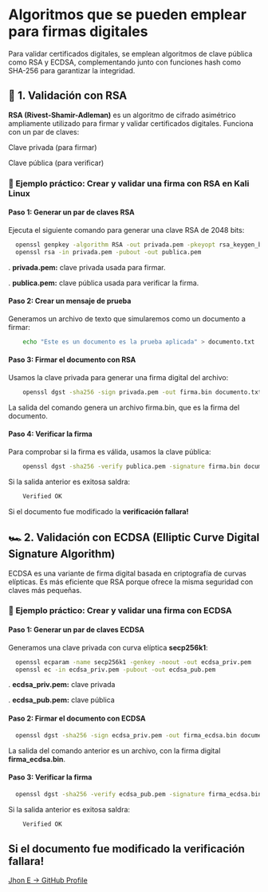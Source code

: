 # Algoritmos que se pueden emplear para firmas digitales

Para validar certificados digitales, se emplean algoritmos de clave pública como RSA y ECDSA, complementando junto con funciones hash como SHA-256 para garantizar la integridad.

##  🔐 1. Validación con RSA

**RSA (Rivest-Shamir-Adleman)** es un algoritmo de cifrado asimétrico ampliamente utilizado para firmar y validar certificados digitales. Funciona con un par de claves:

Clave privada (para firmar)

Clave pública (para verificar)

### 📌 Ejemplo práctico: Crear y validar una firma con RSA en Kali Linux

#### Paso 1: Generar un par de claves RSA

Ejecuta el siguiente comando para generar una clave RSA de 2048 bits:
```bash
  openssl genpkey -algorithm RSA -out privada.pem -pkeyopt rsa_keygen_bits:2048
  openssl rsa -in privada.pem -pubout -out publica.pem
```
.  **privada.pem:** clave privada usada para firmar.

.  **publica.pem:** clave pública usada para verificar la firma.


#### Paso 2: Crear un mensaje de prueba
Generamos un archivo de texto que simularemos como un documento a firmar:

```bash
    echo "Este es un documento es la prueba aplicada" > documento.txt
```

#### Paso 3: Firmar el documento con RSA
  Usamos la clave privada para generar una firma digital del archivo:
  
```bash
    openssl dgst -sha256 -sign privada.pem -out firma.bin documento.txt
```

La salida del comando genera un archivo firma.bin, que es la firma del documento.

#### Paso 4: Verificar la firma
  Para comprobar si la firma es válida, usamos la clave pública:
  
```bash
    openssl dgst -sha256 -verify publica.pem -signature firma.bin documento.txt
```

Si la salida anterior es exitosa saldra:

```bash
    Verified OK
```
Si el documento fue modificado la **verificación fallara!**




## 🏎 2. Validación con ECDSA (Elliptic Curve Digital Signature Algorithm)

ECDSA es una variante de firma digital basada en criptografía de curvas elípticas. Es más eficiente que RSA porque ofrece la misma seguridad con claves más pequeñas.

### 📌 Ejemplo práctico: Crear y validar una firma con ECDSA

#### Paso 1: Generar un par de claves ECDSA

Generamos una clave privada con curva elíptica **secp256k1**:

```bash
  openssl ecparam -name secp256k1 -genkey -noout -out ecdsa_priv.pem
  openssl ec -in ecdsa_priv.pem -pubout -out ecdsa_pub.pem
```

. **ecdsa_priv.pem:** clave privada

. **ecdsa_pub.pem:** clave pública



#### Paso 2: Firmar el documento con ECDSA

```bash
  openssl dgst -sha256 -sign ecdsa_priv.pem -out firma_ecdsa.bin documento.txt
```

La salida del comando anterior es un archivo, con la firma digital **firma_ecdsa.bin**.

#### Paso 3: Verificar la firma

```bash
  openssl dgst -sha256 -verify ecdsa_pub.pem -signature firma_ecdsa.bin documento.txt
```

Si la salida anterior es exitosa saldra:

```bash
    Verified OK
```
Si el documento fue modificado la **verificación fallara!**
---
[Jhon E -> GitHub Profile](https://github.com/jhoney787813/)
